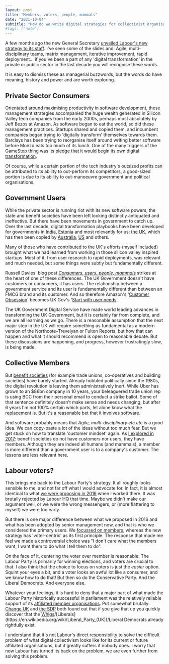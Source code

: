 ```yaml
---
layout: post
title: "Members, voters, people, mammals"
date: "2021-10-04"
subtitle: "How do we write digital strategies for collectivist organisations?"
#tags: ['note']
---
```


A few months ago the new General Secretary [unveiled Labour's new strategy to its staff](https://labourlist.org/2021/08/exclusive-labour-general-secretary-unveils-new-party-structure-to-staff/). I've seen some of the slides and: Agile, multi-disciplinary teams, matrix management, iterative improvement, rapid deployment... if you've been a part of any 'digital transformation' in the private or public sector in the last decade you will recognise these words.

It is easy to dismiss these as managerial buzzwords, but the words do have meaning, history and power and are worth exploring. 

## Private Sector Consumers

Orientated around maximising productivity in software development, these management strategies accompanied the huge wealth generated in Silicon Valley tech companies from the early 2000s, perhaps most absolutely by Jeff Bezos at Amazon. As software began to eat the world, so did these management practices. Startups shared and copied them, and incumbent companies began trying to 'digitally transform' themselves towards them. Barclays has been trying to reorganise itself around writing better software before Monzo eats too much of its lunch. One of the many triggers of the GameStop thing was [its pledge that it would begin its own digital transformation](https://news.gamestop.com/news-releases/news-release-details/gamestop-announces-multi-year-strategic-partnership-microsoft).

Of course, while a certain portion of the tech industry's outsized profits can be attributed to its ability to out-perform its competitors, a good-sized portion is due to its ability to out-manoeuvre government and political organisations.

## Government Users

While the private sector is running riot with its new software powers, the state and benefit societies have been left looking distinctly antiquated and ineffective. But there have been movements in government to catch up. Over the last decade, digital transformation playbooks have been developed for governments in [India](https://amzn.to/3iukpMA), [Estonia](https://e-resident.gov.ee/) and most relevantly for us: [the UK](https://www.gov.uk/service-manual), which has then been copied by [Australia](https://www.dta.gov.au/help-and-advice/about-digital-service-standard), [US](https://www.usds.gov/how-we-work) and others.

Many of those who have contributed to the UK's efforts (myself included) brought what we had learned from working in those silicon valley inspired startups. Most of it, from user research to rapid deployments, was relevant and much needed, but some things were subtly but fundamentally different.

Russell Davies' blog post [*Consumers, users, people, mammals*](https://russelldavies.typepad.com/planning/2014/06/consumers-users-people-mammals.html) strikes at the heart of one of these differences. The UK Government doesn't have customers or consumers, it has users. The relationship between a government service and its user is fundamentally different than between an FMCG brand and its customer. And so therefore Amazon's '[Customer Obsession](https://aws.amazon.com/blogs/industries/an-inside-look-at-the-amazon-culture-experimentation-failure-and-customer-obsession/)' becomes UK Gov's '[Start with user needs](https://www.gov.uk/guidance/government-design-principles#start-with-user-needs)'.

The UK Government Digital Service have made world leading advances in transforming the UK Government, but it is certainly far from complete, and we are all learning as we go. There is a reasonable assumption that the next major step in the UK  will require something as fundamental as a modern version of the Northcote–Trevelyan or Fulton Reports, but how that can happen and what it should recommend is open to reasonable debate. But these discussions are happening, and progress, however frustratingly slow, is being made.

## Collective Members

But [benefit societies](https://en.wikipedia.org/wiki/Benefit_society) (for example trade unions, co-operatives and building societies) have barely started. Already hobbled politically since the 1980s, the digital revolution is leaving them administratively inert. While Uber has grown to an $86bn company in 10 years, your beleaguered trade union rep is using BCC from their personal email to conduct a strike ballot. Some of that sentence definitely doesn't make sense and needs changing, but after 6 years I'm not 100% certain which parts, let alone know what the replacement is. But it's a reasonable bet that it involves software.

And software probably means that *Agile, multi-disciplinary etc etc* is a good idea. We can copy-paste a lot of the ideas without too much fear. But we get stuck on how to translate 'customer mindset' again. As [I explored in 2017](/2017/02/26/membership-a-prototype/): benefit societies do not have customers nor users, they have members. Although they are indeed all humans (and mammals), a member is more different than a government user is to a company's customer. The lessons are less relevant here.

## Labour voters?

This brings me back to the Labour Party's strategy. It all roughly looks sensible to me, and not far off what I would advocate for. In fact, it is almost identical to what [we were proposing in 2016](https://web.archive.org/web/20160905193624/http://digital.labour.org.uk/2016/01/25/digital-revolution-in-the-labour-party/) when I worked there. It was brutally rejected by Labour HQ that time. Maybe we didn't make our argument well, or we were the wrong messengers, or (more flattering to myself) we were too early.

But there is one major difference between what we proposed in 2016 and what has been adopted by senior management now, and that is who we considered the primary users. We [focussed on members](https://web.archive.org/web/20160427150424/http://digital.labour.org.uk/2016/04/27/what-do-we-mean-by-user-centred-design/), whereas the new strategy has 'voter-centric' as its first principle. The response that made me feel we made a controversial choice was "I don't care what the members want, I want them to do what I tell them to do".

On the face of it, centering the voter over member is reasonable: The Labour Party is primarily for winning elections, and voters are crucial to that. I also think that the choice to focus on voters is just the *easier* option. Squint your eyes a bit, and a voter looks an awful lot like a consumer, and we know how to do that! But then so do the Conservative Party. And the Liberal Democrats. And everyone else.

Whatever your feelings, it is hard to deny that a major part of what made the Labour Party historically successful in parliament was the relatively reliable support of its [affiliated member organisations](https://labour.org.uk/people/societies/). Put somewhat brutally: [Change UK](https://en.wikipedia.org/wiki/Change_UK) and [the SDP](https://en.wikipedia.org/wiki/Social_Democratic_Party_(UK)) both found out that if you give that up you quickly discover that the [Whigs](https://en.wikipedia.org/wiki/Whigs_(British_political_party))/[Liberals](https://en.wikipedia.org/wiki/Liberal_Party_(UK))/Liberal Democrats already rightfully exist.

I understand that it's not Labour's direct responsibility to solve the difficult problem of what digital collectivism looks like for its current or future affiliated organisations, but it greatly suffers if nobody does. I worry that now Labour has turned its back on the problem, we are even further from solving this problem.